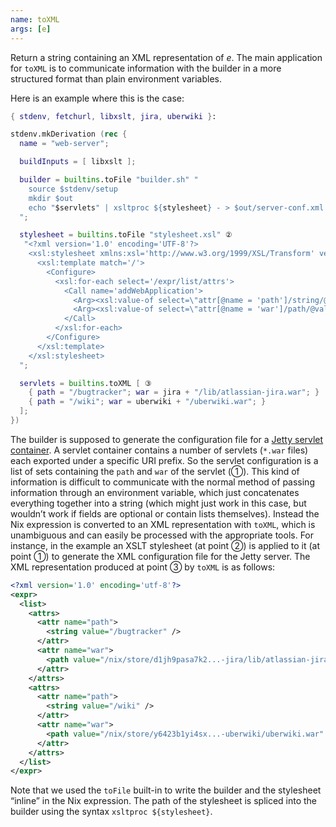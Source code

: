 ```yaml
---
name: toXML
args: [e]
---
```

Return a string containing an XML representation of *e*. The main
application for `toXML` is to communicate information with the
builder in a more structured format than plain environment
variables.

Here is an example where this is the case:

```nix
{ stdenv, fetchurl, libxslt, jira, uberwiki }:

stdenv.mkDerivation (rec {
  name = "web-server";

  buildInputs = [ libxslt ];

  builder = builtins.toFile "builder.sh" "
    source $stdenv/setup
    mkdir $out
    echo "$servlets" | xsltproc ${stylesheet} - > $out/server-conf.xml ①
  ";

  stylesheet = builtins.toFile "stylesheet.xsl" ②
   "<?xml version='1.0' encoding='UTF-8'?>
    <xsl:stylesheet xmlns:xsl='http://www.w3.org/1999/XSL/Transform' version='1.0'>
      <xsl:template match='/'>
        <Configure>
          <xsl:for-each select='/expr/list/attrs'>
            <Call name='addWebApplication'>
              <Arg><xsl:value-of select=\"attr[@name = 'path']/string/@value\" /></Arg>
              <Arg><xsl:value-of select=\"attr[@name = 'war']/path/@value\" /></Arg>
            </Call>
          </xsl:for-each>
        </Configure>
      </xsl:template>
    </xsl:stylesheet>
  ";

  servlets = builtins.toXML [ ③
    { path = "/bugtracker"; war = jira + "/lib/atlassian-jira.war"; }
    { path = "/wiki"; war = uberwiki + "/uberwiki.war"; }
  ];
})
```

The builder is supposed to generate the configuration file for a
[Jetty servlet container](http://jetty.mortbay.org/). A servlet
container contains a number of servlets (`*.war` files) each
exported under a specific URI prefix. So the servlet configuration
is a list of sets containing the `path` and `war` of the servlet
(①). This kind of information is difficult to communicate with the
normal method of passing information through an environment
variable, which just concatenates everything together into a
string (which might just work in this case, but wouldn’t work if
fields are optional or contain lists themselves). Instead the Nix
expression is converted to an XML representation with `toXML`,
which is unambiguous and can easily be processed with the
appropriate tools. For instance, in the example an XSLT stylesheet
(at point ②) is applied to it (at point ①) to generate the XML
configuration file for the Jetty server. The XML representation
produced at point ③ by `toXML` is as follows:

```xml
<?xml version='1.0' encoding='utf-8'?>
<expr>
  <list>
    <attrs>
      <attr name="path">
        <string value="/bugtracker" />
      </attr>
      <attr name="war">
        <path value="/nix/store/d1jh9pasa7k2...-jira/lib/atlassian-jira.war" />
      </attr>
    </attrs>
    <attrs>
      <attr name="path">
        <string value="/wiki" />
      </attr>
      <attr name="war">
        <path value="/nix/store/y6423b1yi4sx...-uberwiki/uberwiki.war" />
      </attr>
    </attrs>
  </list>
</expr>
```

Note that we used the `toFile` built-in to write the builder and
the stylesheet “inline” in the Nix expression. The path of the
stylesheet is spliced into the builder using the syntax `xsltproc
${stylesheet}`.
